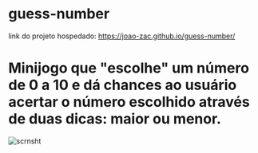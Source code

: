 # guess-number
link do projeto hospedado: https://joao-zac.github.io/guess-number/

# Minijogo que "escolhe" um número de 0 a 10 e dá chances ao usuário acertar o número escolhido através de duas dicas: maior ou menor.

![scrnsht](https://user-images.githubusercontent.com/102718142/167211267-2b386503-2fb4-4e30-b201-a309d32caeda.png)


